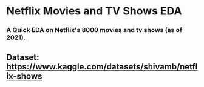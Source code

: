 # Netflix Movies and TV Shows EDA
### A Quick EDA on Netflix's 8000 movies and tv shows (as of 2021).

## Dataset: https://www.kaggle.com/datasets/shivamb/netflix-shows
